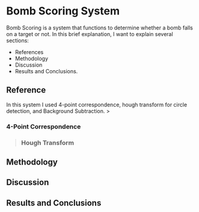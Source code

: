 # Bomb Scoring System
Bomb Scoring is a system that functions to determine whether a bomb falls on a target or not. In this brief explanation, I want to explain several sections: 

- References
- Methodology
- Discussion
- Results and Conclusions.

<h2>Reference</h2>
In this system I used 4-point correspondence, hough transform for circle detection, and Background Subtraction.
><h3>4-Point Correspondence</h3>

><h3> Hough Transform</h3>


<h2>Methodology</h2>

<h2>Discussion</h2>

<h2>Results and Conclusions</h2>